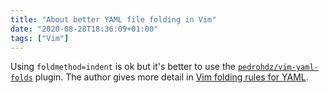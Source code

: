 ```yaml
---
title: "About better YAML file folding in Vim"
date: "2020-08-28T18:36:09+01:00"
tags: ["Vim"]
---
```


Using `foldmethod=indent` is ok but it's better to use the
[`pedrohdz/vim-yaml-folds`](https://github.com/pedrohdz/vim-yaml-folds) plugin.
The author gives more detail in [Vim folding rules for YAML](https://pedrohdz.com/posts/programming/yaml_vim_folds/).
